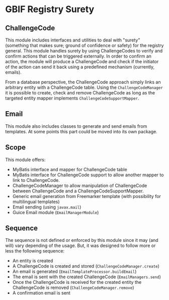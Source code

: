 # GBIF Registry Surety

## ChallengeCode
This module includes interfaces and utilities to deal with "surety" (something that makes sure; ground of confidence or safety) for the registry general.
This module handles surety by using ChallengeCodes to verify and confirm actions that can be triggered externally. In order to confirm an action, the module will produce
a ChallengeCode and check if the initiator of the action can send it back using a predefined mechanism (currently, emails).

From a database perspective, the ChallengeCode approach simply links an arbitrary entity with a ChallengeCode table. Using the `ChallengeCodeManager` it is possible to create, check and remove ChallengeCode as long as the targeted entity mapper implements `ChallengeCodeSupportMapper`.

## Email
This module also includes classes to generate and send emails from templates. At some points this part could be moved
into its own package.

## Scope
This module offers:
  * MyBatis interface and mapper for ChallengeCode table
  * MyBatis interface for ChallengeCode support to allow another mapper to link to ChallengeCode.
  * ChallengeCodeManager to allow manipulation of ChallengeCode between ChallengeCode and a ChallengeCodeSupportMapper.
  * Generic email generation from Freemarker template (with possibility for multilingual templates)
  * Email sending (using `javax.mail`)
  * Guice Email module (`EmailManagerModule`)

## Sequence
The sequence is not defined or enforced by this module since it may (and will) vary depending of the usage.
But, it was designed to follow more or less the following sequence:
 * An entity is created
 * A ChallengeCode is created and stored (`ChallengeCodeManager.create`)
 * An email is generated (`EmailTemplateProcessor.buildEmail`)
 * The email is sent with the created ChallengeCode (`EmailManagers.send`)
 * Once the ChallengeCode is received for the created entity the ChallengeCode is removed (`ChallengeCodeManager.remove`)
 * A confirmation email is sent



